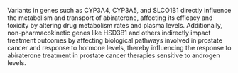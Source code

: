 Variants in genes such as CYP3A4, CYP3A5, and SLCO1B1 directly influence the metabolism and transport of abiraterone, affecting its efficacy and toxicity by altering drug metabolism rates and plasma levels. Additionally, non-pharmacokinetic genes like HSD3B1 and others indirectly impact treatment outcomes by affecting biological pathways involved in prostate cancer and response to hormone levels, thereby influencing the response to abiraterone treatment in prostate cancer therapies sensitive to androgen levels.